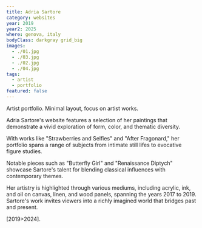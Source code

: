 ```yaml
---
title: Adria Sartore
category: websites
year: 2019
year2: 2025
where: genova, italy
bodyClass: darkgray grid_big
images:
  - ./01.jpg
  - ./03.jpg
  - ./02.jpg
  - ./04.jpg
tags:
  - artist
  - portfolio
featured: false
---
```


Artist portfolio. Minimal layout, focus on artist works.

Adria Sartore's website features a selection of her paintings that demonstrate a vivid exploration of form, color, and thematic diversity.

With works like "Strawberries and Selfies" and "After Fragonard," her portfolio spans a range of subjects from intimate still lifes to evocative figure studies.

Notable pieces such as "Butterfly Girl" and "Renaissance Diptych" showcase Sartore's talent for blending classical influences with contemporary themes.

Her artistry is highlighted through various mediums, including acrylic, ink, and oil on canvas, linen, and wood panels, spanning the years 2017 to 2019. Sartore's work invites viewers into a richly imagined world that bridges past and present.

[2019>2024].
